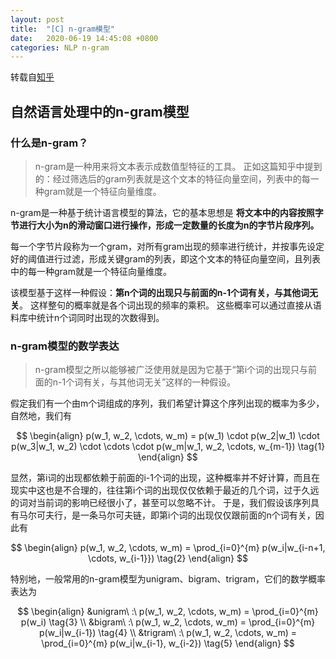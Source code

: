 ```yaml
---
layout: post
title:  "[C] n-gram模型"
date:   2020-06-19 14:45:08 +0800
categories: NLP n-gram
---
```


转载自[知乎](https://zhuanlan.zhihu.com/p/32829048)

## 自然语言处理中的n-gram模型
### 什么是n-gram？
> n-gram是一种用来将文本表示成数值型特征的工具。
> 正如这篇知乎中提到的：经过筛选后的gram列表就是这个文本的特征向量空间，列表中的每一种gram就是一个特征向量维度。

n-gram是一种基于统计语言模型的算法，它的基本思想是 **将文本中的内容按照字节进行大小为n的滑动窗口进行操作，形成一定数量的长度为n的字节片段序列。**

每一个字节片段称为一个gram，对所有gram出现的频率进行统计，并按事先设定好的阈值进行过滤，形成关键gram的列表，即这个文本的特征向量空间，且列表中的每一种gram就是一个特征向量维度。

该模型基于这样一种假设：**第n个词的出现只与前面的n-1个词有关，与其他词无关**。
这样整句的概率就是各个词出现的频率的乘积。
这些概率可以通过直接从语料库中统计n个词同时出现的次数得到。

### n-gram模型的数学表达
> n-gram模型之所以能够被广泛使用就是因为它基于“第i个词的出现只与前面的n-1个词有关，与其他词无关”这样的一种假设。

假定我们有一个由m个词组成的序列，我们希望计算这个序列出现的概率为多少，自然地，我们有

$$
\begin{align}
p(w_1, w_2, \cdots, w_m) = p(w_1) \cdot p(w_2|w_1) \cdot p(w_3|w_1, w_2) \cdot \cdots \cdot p(w_m|w_1, w_2, \cdots, w_{m-1}) \tag{1}
\end{align}
$$

显然，第i词的出现都依赖于前面的i-1个词的出现，这种概率并不好计算，而且在现实中这也是不合理的，往往第i个词的出现仅仅依赖于最近的几个词，过于久远的词对当前词的影响已经很小了，甚至可以忽略不计。
于是，我们假设该序列具有马尔可夫行，是一条马尔可夫链，即第i个词的出现仅仅跟前面的n个词有关，因此有

$$
\begin{align}
p(w_1, w_2, \cdots, w_m) = \prod_{i=0}^{m} p(w_i|w_{i-n+1, \cdots, w_{i-1}}) \tag{2}
\end{align}
$$

特别地，一般常用的n-gram模型为unigram、bigram、trigram，它们的数学概率表达为

$$
\begin{align}
&unigram\ :\ p(w_1, w_2, \cdots, w_m) = \prod_{i=0}^{m} p(w_i) \tag{3} \\
&bigram\ :\ p(w_1, w_2, \cdots, w_m) = \prod_{i=0}^{m} p(w_i|w_{i-1}) \tag{4} \\
&trigram\ :\ p(w_1, w_2, \cdots, w_m) = \prod_{i=0}^{m} p(w_i|w_{i-1}, w_{i-2}) \tag{5}
\end{align}
$$
